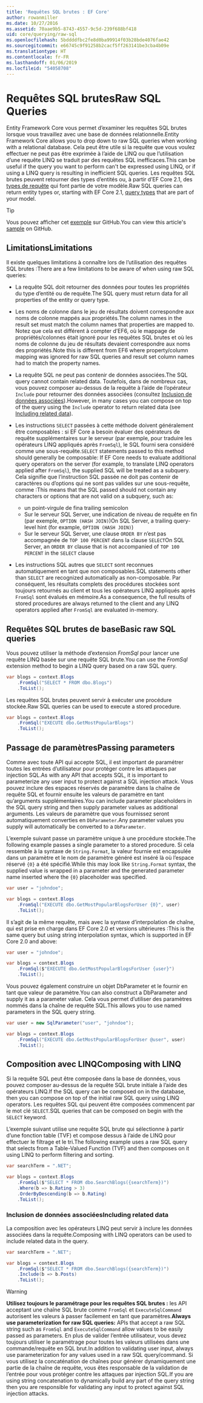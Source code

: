 ```yaml
---
title: 'Requêtes SQL brutes : EF Core'
author: rowanmiller
ms.date: 10/27/2016
ms.assetid: 70aae9b5-8743-4557-9c5d-239f688bf418
uid: core/querying/raw-sql
ms.openlocfilehash: 5bddddfbc2fe8d0ba99914f03b28bde4076fae42
ms.sourcegitcommit: e66745c9f91258b2cacf5ff263141be3cba4b09e
ms.translationtype: HT
ms.contentlocale: fr-FR
ms.lasthandoff: 01/06/2019
ms.locfileid: "54058708"
---
```

# <a name="raw-sql-queries"></a><span data-ttu-id="b61f6-102">Requêtes SQL brutes</span><span class="sxs-lookup"><span data-stu-id="b61f6-102">Raw SQL Queries</span></span>

<span data-ttu-id="b61f6-103">Entity Framework Core vous permet d’examiner les requêtes SQL brutes lorsque vous travaillez avec une base de données relationnelle.</span><span class="sxs-lookup"><span data-stu-id="b61f6-103">Entity Framework Core allows you to drop down to raw SQL queries when working with a relational database.</span></span> <span data-ttu-id="b61f6-104">Cela peut être utile si la requête que vous voulez effectuer ne peut pas être exprimée à l’aide de LINQ ou que l’utilisation d’une requête LINQ se traduit par des requêtes SQL inefficaces.</span><span class="sxs-lookup"><span data-stu-id="b61f6-104">This can be useful if the query you want to perform can't be expressed using LINQ, or if using a LINQ query is resulting in inefficient SQL queries.</span></span> <span data-ttu-id="b61f6-105">Les requêtes SQL brutes peuvent retourner des types d’entités ou, à partir d’EF Core 2.1, des [types de requête](xref:core/modeling/query-types) qui font partie de votre modèle.</span><span class="sxs-lookup"><span data-stu-id="b61f6-105">Raw SQL queries can return entity types or, starting with EF Core 2.1, [query types](xref:core/modeling/query-types) that are part of your model.</span></span>

> [!TIP]  
> <span data-ttu-id="b61f6-106">Vous pouvez afficher cet [exemple](https://github.com/aspnet/EntityFramework.Docs/tree/master/samples/core/Querying) sur GitHub.</span><span class="sxs-lookup"><span data-stu-id="b61f6-106">You can view this article's [sample](https://github.com/aspnet/EntityFramework.Docs/tree/master/samples/core/Querying) on GitHub.</span></span>

## <a name="limitations"></a><span data-ttu-id="b61f6-107">Limitations</span><span class="sxs-lookup"><span data-stu-id="b61f6-107">Limitations</span></span>

<span data-ttu-id="b61f6-108">Il existe quelques limitations à connaître lors de l’utilisation des requêtes SQL brutes :</span><span class="sxs-lookup"><span data-stu-id="b61f6-108">There are a few limitations to be aware of when using raw SQL queries:</span></span>

* <span data-ttu-id="b61f6-109">La requête SQL doit retourner des données pour toutes les propriétés du type d’entité ou de requête.</span><span class="sxs-lookup"><span data-stu-id="b61f6-109">The SQL query must return data for all properties of the entity or query type.</span></span>

* <span data-ttu-id="b61f6-110">Les noms de colonne dans le jeu de résultats doivent correspondre aux noms de colonne mappés aux propriétés.</span><span class="sxs-lookup"><span data-stu-id="b61f6-110">The column names in the result set must match the column names that properties are mapped to.</span></span> <span data-ttu-id="b61f6-111">Notez que cela est différent à compter d’EF6, où le mappage de propriétés/colonnes était ignoré pour les requêtes SQL brutes et où les noms de colonne du jeu de résultats devaient correspondre aux noms des propriétés.</span><span class="sxs-lookup"><span data-stu-id="b61f6-111">Note this is different from EF6 where property/column mapping was ignored for raw SQL queries and result set column names had to match the property names.</span></span>

* <span data-ttu-id="b61f6-112">La requête SQL ne peut pas contenir de données associées.</span><span class="sxs-lookup"><span data-stu-id="b61f6-112">The SQL query cannot contain related data.</span></span> <span data-ttu-id="b61f6-113">Toutefois, dans de nombreux cas, vous pouvez composer au-dessus de la requête à l’aide de l’opérateur `Include` pour retourner des données associées (consultez [Inclusion de données associées](#including-related-data)).</span><span class="sxs-lookup"><span data-stu-id="b61f6-113">However, in many cases you can compose on top of the query using the `Include` operator to return related data (see [Including related data](#including-related-data)).</span></span>

* <span data-ttu-id="b61f6-114">Les instructions `SELECT` passées à cette méthode doivent généralement être composables : si EF Core a besoin évaluer des opérateurs de requête supplémentaires sur le serveur (par exemple, pour traduire les opérateurs LINQ appliqués après `FromSql`), le SQL fourni sera considéré comme une sous-requête.</span><span class="sxs-lookup"><span data-stu-id="b61f6-114">`SELECT` statements passed to this method should generally be composable: If EF Core needs to evaluate additional query operators on the server (for example, to translate LINQ operators applied after `FromSql`), the supplied SQL will be treated as a subquery.</span></span> <span data-ttu-id="b61f6-115">Cela signifie que l’instruction SQL passée ne doit pas contenir de caractères ou d’options qui ne sont pas valides sur une sous-requête, comme :</span><span class="sxs-lookup"><span data-stu-id="b61f6-115">This means that the SQL passed should not contain any characters or options that are not valid on a subquery, such as:</span></span>
  * <span data-ttu-id="b61f6-116">un point-virgule de fin</span><span class="sxs-lookup"><span data-stu-id="b61f6-116">a trailing semicolon</span></span>
  * <span data-ttu-id="b61f6-117">Sur le serveur SQL Server, une indication de niveau de requête en fin (par exemple, `OPTION (HASH JOIN)`)</span><span class="sxs-lookup"><span data-stu-id="b61f6-117">On SQL Server, a trailing query-level hint (for example, `OPTION (HASH JOIN)`)</span></span>
  * <span data-ttu-id="b61f6-118">Sur le serveur SQL Server, une clause `ORDER BY` n’est pas accompagnée de `TOP 100 PERCENT` dans la clause `SELECT`</span><span class="sxs-lookup"><span data-stu-id="b61f6-118">On SQL Server, an `ORDER BY` clause that is not accompanied of `TOP 100 PERCENT` in the `SELECT` clause</span></span>

* <span data-ttu-id="b61f6-119">Les instructions SQL autres que `SELECT` sont reconnues automatiquement en tant que non composables.</span><span class="sxs-lookup"><span data-stu-id="b61f6-119">SQL statements other than `SELECT` are recognized automatically as non-composable.</span></span> <span data-ttu-id="b61f6-120">Par conséquent, les résultats complets des procédures stockées sont toujours retournés au client et tous les opérateurs LINQ appliqués après `FromSql` sont évalués en mémoire.</span><span class="sxs-lookup"><span data-stu-id="b61f6-120">As a consequence, the full results of stored procedures are always returned to the client and any LINQ operators applied after `FromSql` are evaluated in-memory.</span></span>

## <a name="basic-raw-sql-queries"></a><span data-ttu-id="b61f6-121">Requêtes SQL brutes de base</span><span class="sxs-lookup"><span data-stu-id="b61f6-121">Basic raw SQL queries</span></span>

<span data-ttu-id="b61f6-122">Vous pouvez utiliser la méthode d’extension *FromSql* pour lancer une requête LINQ basée sur une requête SQL brute.</span><span class="sxs-lookup"><span data-stu-id="b61f6-122">You can use the *FromSql* extension method to begin a LINQ query based on a raw SQL query.</span></span>

<!-- [!code-csharp[Main](samples/core/Querying/Querying/RawSQL/Sample.cs)] -->
``` csharp
var blogs = context.Blogs
    .FromSql("SELECT * FROM dbo.Blogs")
    .ToList();
```

<span data-ttu-id="b61f6-123">Les requêtes SQL brutes peuvent servir à exécuter une procédure stockée.</span><span class="sxs-lookup"><span data-stu-id="b61f6-123">Raw SQL queries can be used to execute a stored procedure.</span></span>

<!-- [!code-csharp[Main](samples/core/Querying/Querying/RawSQL/Sample.cs)] -->
``` csharp
var blogs = context.Blogs
    .FromSql("EXECUTE dbo.GetMostPopularBlogs")
    .ToList();
```

## <a name="passing-parameters"></a><span data-ttu-id="b61f6-124">Passage de paramètres</span><span class="sxs-lookup"><span data-stu-id="b61f6-124">Passing parameters</span></span>

<span data-ttu-id="b61f6-125">Comme avec toute API qui accepte SQL, il est important de paramétrer toutes les entrées d’utilisateur pour protéger contre les attaques par injection SQL.</span><span class="sxs-lookup"><span data-stu-id="b61f6-125">As with any API that accepts SQL, it is important to parameterize any user input to protect against a SQL injection attack.</span></span> <span data-ttu-id="b61f6-126">Vous pouvez inclure des espaces réservés de paramètre dans la chaîne de requête SQL et fournir ensuite les valeurs de paramètre en tant qu’arguments supplémentaires.</span><span class="sxs-lookup"><span data-stu-id="b61f6-126">You can include parameter placeholders in the SQL query string and then supply parameter values as additional arguments.</span></span> <span data-ttu-id="b61f6-127">Les valeurs de paramètre que vous fournissez seront automatiquement converties en `DbParameter`.</span><span class="sxs-lookup"><span data-stu-id="b61f6-127">Any parameter values you supply will automatically be converted to a `DbParameter`.</span></span>

<span data-ttu-id="b61f6-128">L’exemple suivant passe un paramètre unique à une procédure stockée.</span><span class="sxs-lookup"><span data-stu-id="b61f6-128">The following example passes a single parameter to a stored procedure.</span></span> <span data-ttu-id="b61f6-129">Si cela ressemble à la syntaxe de `String.Format`, la valeur fournie est encapsulée dans un paramètre et le nom de paramètre généré est inséré là où l’espace réservé `{0}` a été spécifié.</span><span class="sxs-lookup"><span data-stu-id="b61f6-129">While this may look like `String.Format` syntax, the supplied value is wrapped in a parameter and the generated parameter name inserted where the `{0}` placeholder was specified.</span></span>

<!-- [!code-csharp[Main](samples/core/Querying/Querying/RawSQL/Sample.cs)] -->
``` csharp
var user = "johndoe";

var blogs = context.Blogs
    .FromSql("EXECUTE dbo.GetMostPopularBlogsForUser {0}", user)
    .ToList();
```

<span data-ttu-id="b61f6-130">Il s’agit de la même requête, mais avec la syntaxe d’interpolation de chaîne, qui est prise en charge dans EF Core 2.0 et versions ultérieures :</span><span class="sxs-lookup"><span data-stu-id="b61f6-130">This is the same query but using string interpolation syntax, which is supported in EF Core 2.0 and above:</span></span>

<!-- [!code-csharp[Main](samples/core/Querying/Querying/RawSQL/Sample.cs)] -->
``` csharp
var user = "johndoe";

var blogs = context.Blogs
    .FromSql($"EXECUTE dbo.GetMostPopularBlogsForUser {user}")
    .ToList();
```

<span data-ttu-id="b61f6-131">Vous pouvez également construire un objet DbParameter et le fournir en tant que valeur de paramètre.</span><span class="sxs-lookup"><span data-stu-id="b61f6-131">You can also construct a DbParameter and supply it as a parameter value.</span></span> <span data-ttu-id="b61f6-132">Cela vous permet d’utiliser des paramètres nommés dans la chaîne de requête SQL.</span><span class="sxs-lookup"><span data-stu-id="b61f6-132">This allows you to use named parameters in the SQL query string.</span></span>

<!-- [!code-csharp[Main](samples/core/Querying/Querying/RawSQL/Sample.cs)] -->
``` csharp
var user = new SqlParameter("user", "johndoe");

var blogs = context.Blogs
    .FromSql("EXECUTE dbo.GetMostPopularBlogsForUser @user", user)
    .ToList();
```

## <a name="composing-with-linq"></a><span data-ttu-id="b61f6-133">Composition avec LINQ</span><span class="sxs-lookup"><span data-stu-id="b61f6-133">Composing with LINQ</span></span>

<span data-ttu-id="b61f6-134">Si la requête SQL peut être composée dans la base de données, vous pouvez composer au-dessus de la requête SQL brute initiale à l’aide des opérateurs LINQ.</span><span class="sxs-lookup"><span data-stu-id="b61f6-134">If the SQL query can be composed on in the database, then you can compose on top of the initial raw SQL query using LINQ operators.</span></span> <span data-ttu-id="b61f6-135">Les requêtes SQL qui peuvent être composées commencent par le mot clé `SELECT`.</span><span class="sxs-lookup"><span data-stu-id="b61f6-135">SQL queries that can be composed on begin with the `SELECT` keyword.</span></span>

<span data-ttu-id="b61f6-136">L’exemple suivant utilise une requête SQL brute qui sélectionne à partir d’une fonction table (TVF) et compose dessus à l’aide de LINQ pour effectuer le filtrage et le tri.</span><span class="sxs-lookup"><span data-stu-id="b61f6-136">The following example uses a raw SQL query that selects from a Table-Valued Function (TVF) and then composes on it using LINQ to perform filtering and sorting.</span></span>

<!-- [!code-csharp[Main](samples/core/Querying/Querying/RawSQL/Sample.cs)] -->
``` csharp
var searchTerm = ".NET";

var blogs = context.Blogs
    .FromSql($"SELECT * FROM dbo.SearchBlogs({searchTerm})")
    .Where(b => b.Rating > 3)
    .OrderByDescending(b => b.Rating)
    .ToList();
```

### <a name="including-related-data"></a><span data-ttu-id="b61f6-137">Inclusion de données associées</span><span class="sxs-lookup"><span data-stu-id="b61f6-137">Including related data</span></span>

<span data-ttu-id="b61f6-138">La composition avec les opérateurs LINQ peut servir à inclure les données associées dans la requête.</span><span class="sxs-lookup"><span data-stu-id="b61f6-138">Composing with LINQ operators can be used to include related data in the query.</span></span>

<!-- [!code-csharp[Main](samples/core/Querying/Querying/RawSQL/Sample.cs)] -->
``` csharp
var searchTerm = ".NET";

var blogs = context.Blogs
    .FromSql($"SELECT * FROM dbo.SearchBlogs({searchTerm})")
    .Include(b => b.Posts)
    .ToList();
```

> [!WARNING]  
> <span data-ttu-id="b61f6-139">**Utilisez toujours le paramétrage pour les requêtes SQL brutes :** les API acceptant une chaîne SQL brute comme `FromSql` et `ExecuteSqlCommand` autorisent les valeurs à passer facilement en tant que paramètres.</span><span class="sxs-lookup"><span data-stu-id="b61f6-139">**Always use parameterization for raw SQL queries:** APIs that accept a raw SQL string such as `FromSql` and `ExecuteSqlCommand` allow values to be easily passed as parameters.</span></span> <span data-ttu-id="b61f6-140">En plus de valider l’entrée utilisateur, vous devez toujours utiliser le paramétrage pour toutes les valeurs utilisées dans une commande/requête en SQL brut.</span><span class="sxs-lookup"><span data-stu-id="b61f6-140">In addition to validating user input, always use parameterization for any values used in a raw SQL query/command.</span></span> <span data-ttu-id="b61f6-141">Si vous utilisez la concaténation de chaînes pour générer dynamiquement une partie de la chaîne de requête, vous êtes responsable de la validation de l’entrée pour vous protéger contre les attaques par injection SQL.</span><span class="sxs-lookup"><span data-stu-id="b61f6-141">If you are using string concatenation to dynamically build any part of the query string then you are responsible for validating any input to protect against SQL injection attacks.</span></span>

